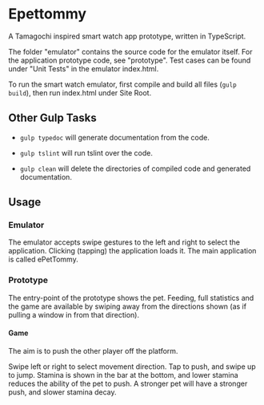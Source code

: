 # Epettommy

A Tamagochi inspired smart watch app prototype, written in TypeScript.

The folder "emulator" contains the source code for the emulator itself.
For the application prototype code, see "prototype".
Test cases can be found under "Unit Tests" in the emulator index.html. 


To run the smart watch emulator, first compile and build all files (`gulp build`),
then run index.html under Site Root. 

## Other Gulp Tasks

* `gulp typedoc` will generate documentation from the code.

* `gulp tslint` will run tslint over the code.

* `gulp clean` will delete the directories of compiled code and generated documentation.

## Usage
### Emulator

The emulator accepts swipe gestures to the left and right to select the application.
Clicking (tapping) the application loads it. The main application is called ePetTommy.

### Prototype

The entry-point of the prototype shows the pet. Feeding, full statistics and the game
are available by swiping away from the directions shown (as if pulling a window in from
that direction).

#### Game

The aim is to push the other player off the platform.

Swipe left or right to select movement direction. Tap to push, and swipe up to
jump. Stamina is shown in the bar at the bottom, and lower stamina reduces the 
ability of the pet to push. A stronger pet will have a stronger push, and slower
stamina decay.